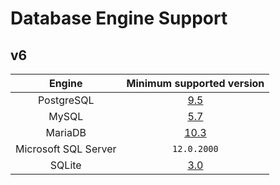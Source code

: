 # Database Engine Support

## v6
| Engine | Minimum supported version |
| :------------: | :------------: |
| PostgreSQL | [9.5](https://www.postgresql.org/docs/9.5/ ) |
| MySQL | [5.7](https://dev.mysql.com/doc/refman/5.7/en/) |
| MariaDB | [10.3](https://mariadb.com/kb/en/changes-improvements-in-mariadb-103/) |
| Microsoft SQL Server | `12.0.2000` |
| SQLite | [3.0](https://www.sqlite.org/version3.html) |
